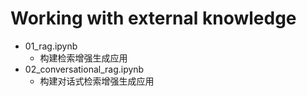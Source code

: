 # Working with external knowledge
- 01_rag.ipynb
    - 构建检索增强生成应用
- 02_conversational_rag.ipynb
    - 构建对话式检索增强生成应用
    